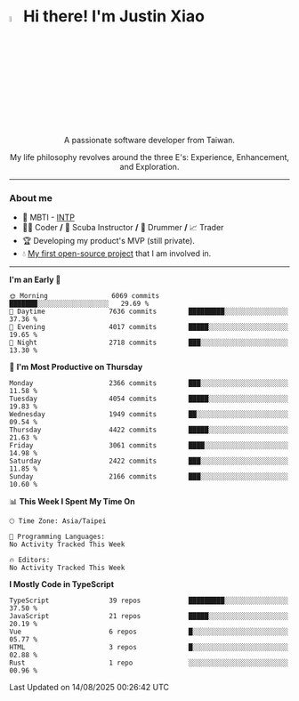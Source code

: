 # <img src="https://media.giphy.com/media/hvRJCLFzcasrR4ia7z/giphy.gif" width="5%">Hi there! I'm Justin Xiao
<p align="center">A passionate software developer from Taiwan.  </p>
<p align="center">My life philosophy revolves around the three E's: Experience, Enhancement, and Exploration.</p>

---
### About me
- 👀 MBTI - [INTP](https://www.16personalities.com/intp-personality)
- 👨‍💻 Coder **/** 🤿 Scuba Instructor **/** 🥁 Drummer **/** 📈 Trader
- 🏆 Developing my product's MVP (still private).
- 💧 [My first open-source project](https://github.com/Game-as-a-Service/Game-Lobby-Web) that I am involved in.

---
<!--START_SECTION:waka-->
**I'm an Early 🐤** 

```text
🌞 Morning                6069 commits        ███████░░░░░░░░░░░░░░░░░░   29.69 % 
🌆 Daytime                7636 commits        █████████░░░░░░░░░░░░░░░░   37.36 % 
🌃 Evening                4017 commits        █████░░░░░░░░░░░░░░░░░░░░   19.65 % 
🌙 Night                  2718 commits        ███░░░░░░░░░░░░░░░░░░░░░░   13.30 % 
```
📅 **I'm Most Productive on Thursday** 

```text
Monday                   2366 commits        ███░░░░░░░░░░░░░░░░░░░░░░   11.58 % 
Tuesday                  4054 commits        █████░░░░░░░░░░░░░░░░░░░░   19.83 % 
Wednesday                1949 commits        ██░░░░░░░░░░░░░░░░░░░░░░░   09.54 % 
Thursday                 4422 commits        █████░░░░░░░░░░░░░░░░░░░░   21.63 % 
Friday                   3061 commits        ████░░░░░░░░░░░░░░░░░░░░░   14.98 % 
Saturday                 2422 commits        ███░░░░░░░░░░░░░░░░░░░░░░   11.85 % 
Sunday                   2166 commits        ███░░░░░░░░░░░░░░░░░░░░░░   10.60 % 
```


📊 **This Week I Spent My Time On** 

```text
🕑︎ Time Zone: Asia/Taipei

💬 Programming Languages: 
No Activity Tracked This Week

🔥 Editors: 
No Activity Tracked This Week
```

**I Mostly Code in TypeScript** 

```text
TypeScript               39 repos            █████████░░░░░░░░░░░░░░░░   37.50 % 
JavaScript               21 repos            █████░░░░░░░░░░░░░░░░░░░░   20.19 % 
Vue                      6 repos             █░░░░░░░░░░░░░░░░░░░░░░░░   05.77 % 
HTML                     3 repos             █░░░░░░░░░░░░░░░░░░░░░░░░   02.88 % 
Rust                     1 repo              ░░░░░░░░░░░░░░░░░░░░░░░░░   00.96 % 
```




 Last Updated on 14/08/2025 00:26:42 UTC
<!--END_SECTION:waka-->
